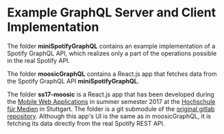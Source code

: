 # Example GraphQL Server and Client Implementation

The folder **miniSpotifyGraphQL** contains an example implementation of a Spotify GraphQL API, which realizes only a part of the operations possible in the real Spotify API.

The folder **moosicGraphQL** contains a React.js app that fetches data from the Spotify GraphQL API **miniSpotifyGraphQL**.

The folder **ss17-moosic** is a React.js app that has been developed during the [Mobile Web Applications](https://www.hdm-stuttgart.de/vorlesung_detail?vorlid=5212603) in summer semester 2017 at the [Hochschule für Medien](https://www.hdm-stuttgart.de/index_html) in Stuttgart. The folder is a git submodule of the [original gitlab repository](https://gitlab.mi.hdm-stuttgart.de/mwa/ss17-moosic).
Although this app's UI is the same as in moosicGraphQL, it is fetching its data directly from the real Spotify REST API. 

